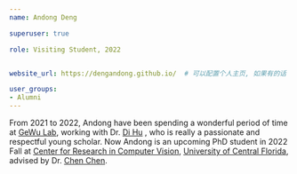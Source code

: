 ```yaml
---
name: Andong Deng

superuser: true

role: Visiting Student, 2022


website_url: https://dengandong.github.io/  # 可以配置个人主页, 如果有的话

user_groups:
- Alumni
---
```

From 2021 to 2022, Andong have been spending a wonderful period of time at [GeWu Lab](https://gewu-lab.github.io/), working with Dr. [Di Hu](https://dtaoo.github.io/) , who is really a passionate and respectful young scholar. Now Andong is an upcoming PhD student in 2022 Fall at [Center for Research in Computer Vision](https://www.crcv.ucf.edu/), [University of Central Florida](https://www.ucf.edu/), advised by Dr. [Chen Chen](https://www.crcv.ucf.edu/chenchen/).